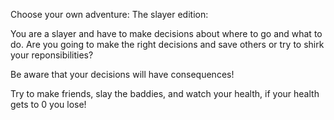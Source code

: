 Choose your own adventure: The slayer edition:

You are a slayer and have to make decisions about where to go and what to do.
Are you going to make the right decisions and save others or try to shirk your reponsibilities?

Be aware that your decisions will have consequences!

Try to make friends, slay the baddies, and watch your health, if your health gets to 0 you lose!